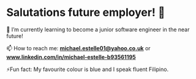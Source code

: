 # **Salutations future employer!** 👋

🌱 I’m currently learning to become a junior software engineer in the near future!

📫 How to reach me: **michael.estelle01@yahoo.co.uk** or **www.linkedin.com/in/michael-estelle-b93561195**

⚡Fun fact: My favourite colour is blue and I speak fluent Filipino.

